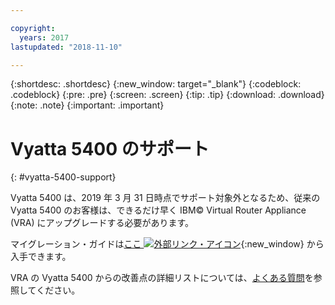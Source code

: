 ```yaml
---

copyright:
  years: 2017
lastupdated: "2018-11-10"

---
```


{:shortdesc: .shortdesc}
{:new_window: target="_blank"}
{:codeblock: .codeblock}
{:pre: .pre}
{:screen: .screen}
{:tip: .tip}
{:download: .download}
{:note: .note}
{:important: .important}

# Vyatta 5400 のサポート
{: #vyatta-5400-support}

Vyatta 5400 は、2019 年 3 月 31 日時点でサポート対象外となるため、従来の Vyatta 5400 のお客様は、できるだけ早く IBM© Virtual Router Appliance (VRA) にアップグレードする必要があります。

マイグレーション・ガイドは[ここ ![外部リンク・アイコン](../../icons/launch-glyph.svg "外部リンク・アイコン")](http://wpc.c320.edgecastcdn.net/00C320/Vyatta%205400%20to%20Virtual%20Router%20Appliance%20Upgrade%20Options.pdf){:new_window} から入手できます。

VRA の Vyatta 5400 からの改善点の詳細リストについては、[よくある質問](/docs/infrastructure/virtual-router-appliance?topic=virtual-router-appliance-faqs-for-ibm-virtual-router-appliance#what-improvements-does-the-virtual-router-appliance-vyatta-5600-have-over-the-vyatta-5400-)を参照してください。
